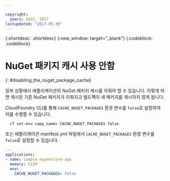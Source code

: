 ```yaml
---

copyright:
  years: 2015, 2017
lastupdated: "2017-05-30"
---
```


{:shortdesc: .shortdesc}
{:new_window: target="_blank"}
{:codeblock: .codeblock}

# NuGet 패키지 캐시 사용 안함
{: #disabling_the_nuget_package_cache}

일부 상황에서 애플리케이션의 NuGet 패키지 캐시를 지워야 할 수 있습니다. 이렇게 하면 캐시된 기존 NuGet 패키지가 지워지고 빌드팩이 새 패키지를 캐시하지 않게 됩니다.

CloudFoundry CLI를 통해 `CACHE_NUGET_PACKAGES` 환경 변수를 `false`로 설정하여 이를 수행할 수 있습니다.

```shell
  cf set-env <app_name> CACHE_NUGET_PACKAGES false
```

또는 애플리케이션 manifest.yml 파일에서 `CACHE_NUGET_PACKAGES` 환경 변수를 `false`로 설정할 수 있습니다.

```yml
---
applications:
- name: sample-aspnetcore-app
  memory: 512M
  env:
    CACHE_NUGET_PACKAGES: false
```
